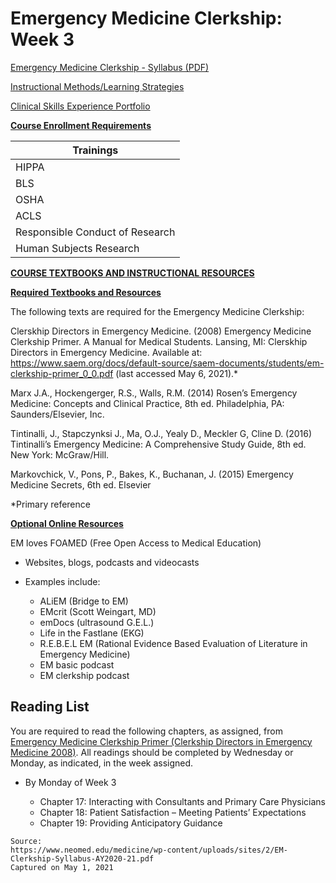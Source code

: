 # Emergency Medicine Clerkship: Week 3

[Emergency Medicine Clerkship - Syllabus (PDF)](/usmle/em/EM-Clerkship-Syllabus-AY2020-21.pdf)

[Instructional Methods/Learning Strategies](/usmle/em/learning-strategies.html)

[Clinical Skills Experience Portfolio](/usmle/em/csep.html)

**<u>Course Enrollment Requirements</u>**

| Trainings |
|---|
| HIPPA |
| BLS |
| OSHA |
| ACLS | 
| Responsible Conduct of Research |
| Human Subjects Research |

**<u>COURSE TEXTBOOKS AND INSTRUCTIONAL RESOURCES</u>**

**<u>Required Textbooks and Resources</u>**

The following texts are required for the Emergency Medicine Clerkship:

Clerskhip Directors in Emergency Medicine. (2008) Emergency Medicine Clerkship Primer. A Manual for Medical Students. Lansing, MI: Clerskhip Directors in Emergency Medicine. Available at: https://www.saem.org/docs/default-source/saem-documents/students/em-clerkship-primer_0_0.pdf (last accessed May 6, 2021).*

Marx J.A., Hockengerger, R.S., Walls, R.M. (2014) Rosen’s Emergency Medicine: Concepts and Clinical Practice, 8th ed. Philadelphia, PA: Saunders/Elsevier, Inc.

Tintinalli, J., Stapczynksi J., Ma, O.J., Yealy D., Meckler G, Cline D. (2016) Tintinalli’s Emergency Medicine: A Comprehensive Study Guide, 8th ed. New York: McGraw/Hill.

Markovchick, V., Pons, P., Bakes, K., Buchanan, J. (2015) Emergency Medicine Secrets, 6th ed. Elsevier

\*Primary reference

**<u>Optional Online Resources</u>**

EM loves FOAMED (Free Open Access to Medical Education)

* Websites, blogs, podcasts and videocasts
* Examples include:
  
  * ALiEM (Bridge to EM)
  * EMcrit (Scott Weingart, MD)
  * emDocs (ultrasound G.E.L.)
  * Life in the Fastlane (EKG)
  * R.E.B.E.L EM (Rational Evidence Based Evaluation of Literature in Emergency Medicine)
  * EM basic podcast
  * EM clerkship podcast

## Reading List

You are required to read the following chapters, as assigned, from [Emergency Medicine Clerkship Primer (Clerkship Directors in Emergency Medicine 2008)](https://www.saem.org/docs/default-source/saem-documents/students/em-clerkship-primer_0_0.pdf). All readings should be completed by Wednesday or Monday, as indicated, in the week assigned.

* By Monday of Week 3
  
  * Chapter 17: Interacting with Consultants and Primary Care Physicians
  * Chapter 18: Patient Satisfaction – Meeting Patients’ Expectations
  * Chapter 19: Providing Anticipatory Guidance

```
Source:
https://www.neomed.edu/medicine/wp-content/uploads/sites/2/EM-Clerkship-Syllabus-AY2020-21.pdf
Captured on May 1, 2021
```
